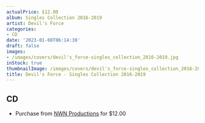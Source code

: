 ```yaml
---
actualPrice: $12.00
album: Singles Collection 2016-2019
artist: Devil's Force
categories:
- CD
date: '2023-01-08T06:14:38'
draft: false
images:
- /images/covers/devil's_force-singles_collection_2016-2019.jpg
inStock: true
thumbnailImage: /images/covers/devil's_force-singles_collection_2016-2019-thumb.jpg
title: Devil's Force - Singles Collection 2016-2019
---
```


## CD
* Purchase from [NWN Productions](http://shop.nwnprod.com/index.php?route=product/product&path=93&product_id=30449&sort=pd.name&order=ASC) for $12.00
